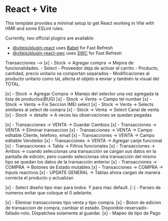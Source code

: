 # React + Vite

This template provides a minimal setup to get React working in Vite with HMR and some ESLint rules.

Currently, two official plugins are available:

- [@vitejs/plugin-react](https://github.com/vitejs/vite-plugin-react/blob/main/packages/plugin-react/README.md) uses [Babel](https://babeljs.io/) for Fast Refresh
- [@vitejs/plugin-react-swc](https://github.com/vitejs/vite-plugin-react-swc) uses [SWC](https://swc.rs/) for Fast Refresh


Transacciones --> 
[x] - Stock -> Agregar compra -> Mejora de funcionalidades.
    - Select 
    - Proveedor deja de activar el carrito
    - Producto, cantidad, precio unitario se comportan separados
    - Modificaciones al producto unitario como tal, afecta el objeto a enviar y también la visual del TOTAL.
    
[x] - Stock -> Agregar Compra -> Manejo del selector una vez agregada la lista de productos(BUG)
[x] - Stock -> Venta -> Campo tel number
[x] - Stock -> Venta -> Fix Seccion IMEI select
[x] - Stock -> Venta -> Selects similares al select de compra
[x] - Stock -> Venta -> Select Canal de venta
[x] - Stock -> detalle -> A veces las observaciones se quedan pegadas

[x] - Transacciones -> VENTA -> Guardar Cambios
[x] - Transacciones -> VENTA -> Eliminar transaccion
[x] - Transacciones -> VENTA -> Campo editable Cliente, telefono, email
[x] - Transacciones -> VENTA -> Campo editable Vendedor
[x] - Transacciones -> VENTA -> Agregar canje funcional
[x] - Transacciones -> Tabla -> Filtros funcionales
[x] - Transacciones -> Ambos -> cuando seleccionas una transacción se cargan sus datos en la pantalla de edición, pero cuando seleccionas otra transacción del mismo tipo se quedan los datos de la transacción anterior
[x] - Transacciones -> COMPRA -> Botones de Estado mutables
[x] - Transacciones -> COMPRA -> Inputs reactivos
[x] - UPDATE GENERAL -> Tablas ahora cargan de manera correcta el producto y actualizan

[x] - Select diseño tipo mac para todos. Y para mac default.
[-] - Parseo de numeros evitar que coloque el 0 adelante.

[x] - Eliminar transacciones tipo venta y tipo compra.
[x] - Boton de edicion de transaccion de compra, cambiar el estado. Disponible-reservado-fallado-roto. Dispatchea solamente al guardar.
[x] - Mapeo de tipo de Pago